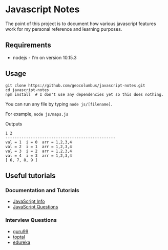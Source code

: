 # Javascript Notes

The point of this project is to document how various javascript features work for my personal reference and learning purposes.

## Requirements

* nodejs - I'm on version 10.15.3

## Usage

```
git clone https://github.com/geocolumbus/javascript-notes.git
cd javascript-notes
npm install  # I don't use any dependencies yet so this does nothing.
```

You can run any file by typing ```node js/[filename]```.

For example, ```node js/maps.js```

Outputs

```
1 2
------------------------------------------------
val = 1  i = 0  arr = 1,2,3,4
val = 2  i = 1  arr = 1,2,3,4
val = 3  i = 2  arr = 1,2,3,4
val = 4  i = 3  arr = 1,2,3,4
[ 6, 7, 8, 9 ]
```

## Useful tutorials

### Documentation and Tutorials

* [JavaScript Info](https://javascript.info/)
* [JavaScript Questions](https://github.com/lydiahallie/javascript-questions/blob/master/README.md)

### Interview Questions

* [guru99](https://www.guru99.com/javascript-interview-questions-answers.html)
* [toptal](https://www.toptal.com/javascript/interview-questions)
* [edureka](https://www.edureka.co/blog/interview-questions/javascript-interview-questions/)


